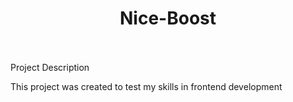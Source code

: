 <h1 align="center">Nice-Boost</h1>
<br><br>
<h2ыыыыыыыыыыыыыыы>Project Description</h2>
<p>This project was created to test my skills in frontend development</p>
